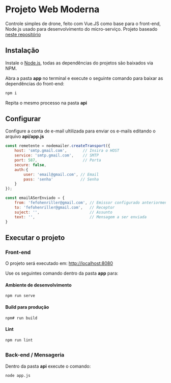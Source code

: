 # Projeto Web Moderna
Controle simples de drone, feito com Vue.JS como base para o front-end, Node.js usado para desenvolvimento do micro-serviço.
Projeto baseado [neste repositório](https://github.com/fernandodgatti/fiap-integration-FGH)

## Instalação

Instale o [Node.js](https://nodejs.org/en/), todas as dependências do projetos são baixados via NPM.


Abra a pasta **app** no terminal e execute o seguinte comando para baixar as dependências do front-end:
```bash
npm i 
```
Repita o mesmo processo na pasta **api**



## Configurar

Configure a conta de e-mail ultilizada para enviar os e-mails editando o arquivo **api/app.js**
```javascript
const remetente = nodemailer.createTransport({
    host: 'smtp.gmail.com',       // Insira o HOST
    service: 'smtp.gmail.com',    // SMTP
    port: 587,                    // Porta
    secure: false,        
    auth:{
        user: 'email@gmail.com', // Email
        pass: 'senha'            // Senha
    }
});
```
```javascript
const emailASerEnviado = {
    from: 'fefohenriller@gmail.com', // Emissor configurado anteriormente
    to: 'fefohenriller@gmail.com',   // Receptor
    suject: '',                      // Assunto
    text: '',                        // Mensagem a ser enviada
}
```

## Executar o projeto

### Front-end
O projeto será executado em:
[http://localhost:8080](http://localhost:8080)

Use os seguintes comando dentro da pasta **app** para:

#### Ambiente de desenvolvimento
```
npm run serve
```

#### Build para produção
```
npm# run build
```

#### Lint 
```
npm run lint
```

##
### Back-end / Mensageria
Dentro da pasta **api** execute o comando:
```
node app.js
```
